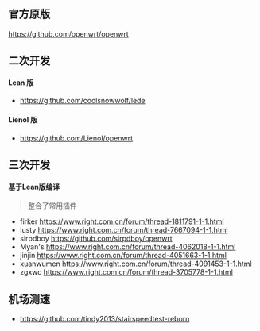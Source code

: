 ## 官方原版

https://github.com/openwrt/openwrt



## 二次开发

#### Lean 版

* https://github.com/coolsnowwolf/lede

#### Lienol 版

* https://github.com/Lienol/openwrt



## 三次开发

#### 基于Lean版编译

> 整合了常用插件

* firker https://www.right.com.cn/forum/thread-1811791-1-1.html
* lusty https://www.right.com.cn/forum/thread-7667094-1-1.html
* sirpdboy https://github.com/sirpdboy/openwrt
* Myan's https://www.right.com.cn/forum/thread-4062018-1-1.html
* jinjin https://www.right.com.cn/forum/thread-4051663-1-1.html
* xuanwumen https://www.right.com.cn/forum/thread-4091453-1-1.html
* zgxwc https://www.right.com.cn/forum/thread-3705778-1-1.html



## 机场测速

* https://github.com/tindy2013/stairspeedtest-reborn


